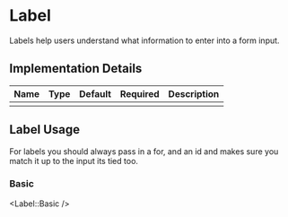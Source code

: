 # Label

Labels help users understand what information to enter into a form input.

## Implementation Details

| Name  | Type | Default | Required | Description|
| ----- | ------ | ---- | ---- | ---- |
| | | | | |

## Label Usage

For labels you should always pass in a for, and an id and makes sure you match it up to the input its tied too.

### Basic

<Label::Basic />
